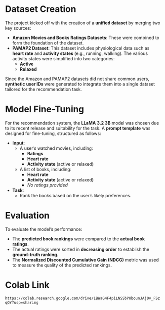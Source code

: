 # Dataset Creation

The project kicked off with the creation of a **unified dataset** by merging two key sources:

- **Amazon Movies and Books Ratings Datasets**: These were combined to form the foundation of the dataset.
- **PAMAP2 Dataset**: This dataset includes physiological data such as **heart rate** and **activity states** (e.g., running, walking). The various activity states were simplified into two categories:
  - **Active**
  - **Relaxed**

Since the Amazon and PAMAP2 datasets did not share common users, **synthetic user IDs** were generated to integrate them into a single dataset tailored for the recommendation task.

# Model Fine-Tuning

For the recommendation system, the **LLaMA 3.2 3B** model was chosen due to its recent release and suitability for the task. A **prompt template** was designed for fine-tuning, structured as follows:

- **Input**:
  - A user’s watched movies, including:
    - **Ratings**
    - **Heart rate**
    - **Activity state** (active or relaxed)
  - A list of books, including:
    - **Heart rate**
    - **Activity state** (active or relaxed)
    - *No ratings provided*
- **Task**:
  - Rank the books based on the user’s likely preferences.

# Evaluation

To evaluate the model’s performance:

- The **predicted book rankings** were compared to the **actual book ratings**.
- The actual ratings were sorted in **decreasing order** to establish the **ground-truth ranking**.
- The **Normalized Discounted Cumulative Gain (NDCG)** metric was used to measure the quality of the predicted rankings.


# Colab Link

```https://colab.research.google.com/drive/1BWaG4F4piLNSSbPKbounJAj0v_FSzqQY?usp=sharing```